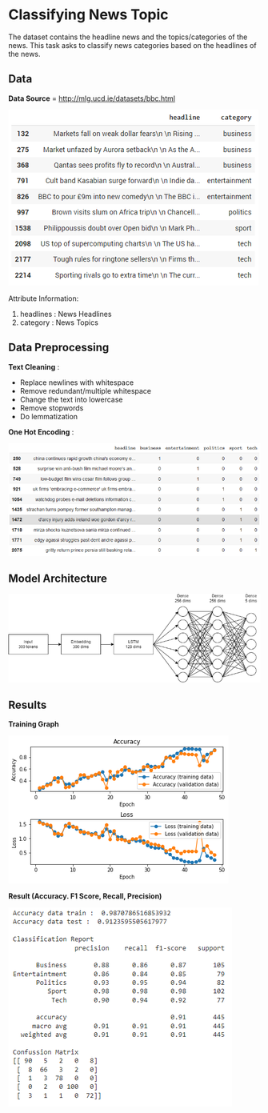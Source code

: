 # Classifying News Topic
 
The dataset contains the headline news and the topics/categories of the news. This task asks to classify news categories based on the headlines of the news.

## Data

**Data Source** = http://mlg.ucd.ie/datasets/bbc.html

![alt_text](https://raw.githubusercontent.com/adrinta/dicoding-machine-learning-developer/main/Natural%20Language%20Processing/Assets/Data.png)

Attribute Information:

1. headlines : News Headlines
2. category : News Topics

## Data Preprocessing

**Text Cleaning** :
- Replace newlines with whitespace
- Remove redundant/multiple whitespace
- Change the text into lowercase
- Remove stopwords
- Do lemmatization

**One Hot Encoding** :

![alt_text](https://raw.githubusercontent.com/adrinta/dicoding-machine-learning-developer/main/Natural%20Language%20Processing/Assets/OHE.png)

## Model Architecture

![alt text](https://raw.githubusercontent.com/adrinta/dicoding-machine-learning-developer/main/Natural%20Language%20Processing/Assets/Model%20Architecture.png)

## Results

**Training Graph**

![alt text](https://raw.githubusercontent.com/adrinta/dicoding-machine-learning-developer/main/Natural%20Language%20Processing/Assets/Learning%20Graph.png)

**Result (Accuracy. F1 Score, Recall, Precision)**

![alt_text](https://raw.githubusercontent.com/adrinta/dicoding-machine-learning-developer/main/Natural%20Language%20Processing/Assets/Result.png)

